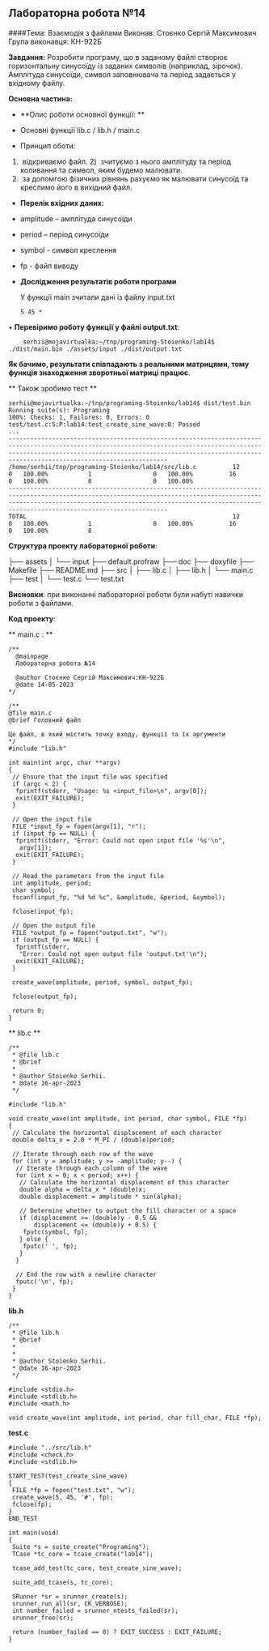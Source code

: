 ## Лабораторна робота №14
####Тема: Взаємодія з файлами
Виконав:
Стоєнко Сергій Максимович
Група виконавця: КН-922Б

**Завдання:**
Розробити програму, що в заданому файлі створює горизонтальну синусоїду із заданих символів (наприклад, зірочок). Амплітуда синусоїди, символ заповнювача та період задається у вхідному файлу.

**Основна частина:**

- **Опис роботи основної функції: **

 - Основні функції
lib.c / lib.h / main.c

 - Принцип оботи:
1)  відкриваємо файл.
2)  зчитуємо з нього амплітуду та період коливання та символ, яким будемо малювати.
3)  за допомгою фізичних рівнянь рахуємо як малювати синусоїд та креслимо його в вихідний файл.


- **Перелік вхідних даних:**

 - amplitude – амплітуда синусоїди

 - period – період синусоїди

 - symbol - символ креслення

 - fp - файл виводу

- **Дослідження результатів роботи програми**

   У функції main зчитали дані із файлу input.txt
   ```
   5 45 *
   ```

•	**Перевіримо роботу функції у файлі output.txt**:
```
	serhii@mojavirtualka:~/tnp/programing-Stoienko/lab14$ ./dist/main.bin ./assets/input ./dist/output.txt
```
**Як бачимо, результати співпадають з реальними матрицями, тому функція знаходження зворотньої матриці працює**.

** Також зробимо тест **

```
serhii@mojavirtualka:~/tnp/programing-Stoienko/lab14$ dist/test.bin 
Running suite(s): Programing
100%: Checks: 1, Failures: 0, Errors: 0
test/test.c:5:P:lab14:test_create_sine_wave:0: Passed
...
--------------------------------------------------------------------------------------------------------------------------------------------------------------------------------------------------------------------------------------------------------------
/home/serhii/tnp/programing-Stoienko/lab14/src/lib.c          12                 0   100.00%           1                 0   100.00%          16                 0   100.00%           8                 0   100.00%
--------------------------------------------------------------------------------------------------------------------------------------------------------------------------------------------------------------------------------------------------------------
TOTAL                                                         12                 0   100.00%           1                 0   100.00%          16                 0   100.00%           8
```



**Структура проекту лабораторної роботи**:

├── assets
│   └── input
├── default.profraw
├── doc
├── doxyfile
├── Makefile
├── README.md
├── src
│   ├── lib.c
│   ├── lib.h
│   └── main.c
├── test
│   └── test.c
└── test.txt

 **Висновки**: при виконанні лабораторної роботи були набуті навички роботи з файлами.

 **Код проекту**:

 ** main.c : **
```
/**
  @mainpage
  Лабораторна робота №14
 
  @author Стоєнко Сергій Максимович:КН-922Б
  @date 14-05-2023
*/

/**
@file main.c
@brief Головний файл

Це файл, в який містить точку входу, функції та їх аргументи
*/
#include "lib.h"

int main(int argc, char **argv)
{
 // Ensure that the input file was specified
 if (argc < 2) {
  fprintf(stderr, "Usage: %s <input_file>\n", argv[0]);
  exit(EXIT_FAILURE);
 }

 // Open the input file
 FILE *input_fp = fopen(argv[1], "r");
 if (input_fp == NULL) {
  fprintf(stderr, "Error: Could not open input file '%s'\n",
   argv[1]);
  exit(EXIT_FAILURE);
 }

 // Read the parameters from the input file
 int amplitude, period;
 char symbol;
 fscanf(input_fp, "%d %d %c", &amplitude, &period, &symbol);

 fclose(input_fp);

 // Open the output file
 FILE *output_fp = fopen("output.txt", "w");
 if (output_fp == NULL) {
  fprintf(stderr,
   "Error: Could not open output file 'output.txt'\n");
  exit(EXIT_FAILURE);
 }

 create_wave(amplitude, period, symbol, output_fp);

 fclose(output_fp);

 return 0;
}
```

** lib.c **

```
/**
 * @file lib.c
 * @brief 
 *
 * @author Stoienko Serhii.
 * @date 16-apr-2023
 */

#include "lib.h"

void create_wave(int amplitude, int period, char symbol, FILE *fp)
{
 // Calculate the horizontal displacement of each character
 double delta_x = 2.0 * M_PI / (double)period;

 // Iterate through each row of the wave
 for (int y = amplitude; y >= -amplitude; y--) {
  // Iterate through each column of the wave
  for (int x = 0; x < period; x++) {
   // Calculate the horizontal displacement of this character
   double alpha = delta_x * (double)x;
   double displacement = amplitude * sin(alpha);

   // Determine whether to output the fill character or a space
   if (displacement >= (double)y - 0.5 &&
       displacement <= (double)y + 0.5) {
    fputc(symbol, fp);
   } else {
    fputc(' ', fp);
   }
  }

  // End the row with a newline character
  fputc('\n', fp);
 }
}
```

**lib.h**

```
/**
 * @file lib.h
 * @brief 
 * 
 *
 * @author Stoienko Serhii.
 * @date 16-apr-2023
 */

#include <stdio.h>
#include <stdlib.h>
#include <math.h>

void create_wave(int amplitude, int period, char fill_char, FILE *fp);
```

**test.c**
```
#include "../src/lib.h"
#include <check.h>
#include <stdlib.h>

START_TEST(test_create_sine_wave)
{
 FILE *fp = fopen("test.txt", "w");
 create_wave(5, 45, '#', fp);
 fclose(fp);
}
END_TEST

int main(void)
{
 Suite *s = suite_create("Programing");
 TCase *tc_core = tcase_create("lab14");

 tcase_add_test(tc_core, test_create_sine_wave);

 suite_add_tcase(s, tc_core);

 SRunner *sr = srunner_create(s);
 srunner_run_all(sr, CK_VERBOSE);
 int number_failed = srunner_ntests_failed(sr);
 srunner_free(sr);

 return (number_failed == 0) ? EXIT_SUCCESS : EXIT_FAILURE;
}
```